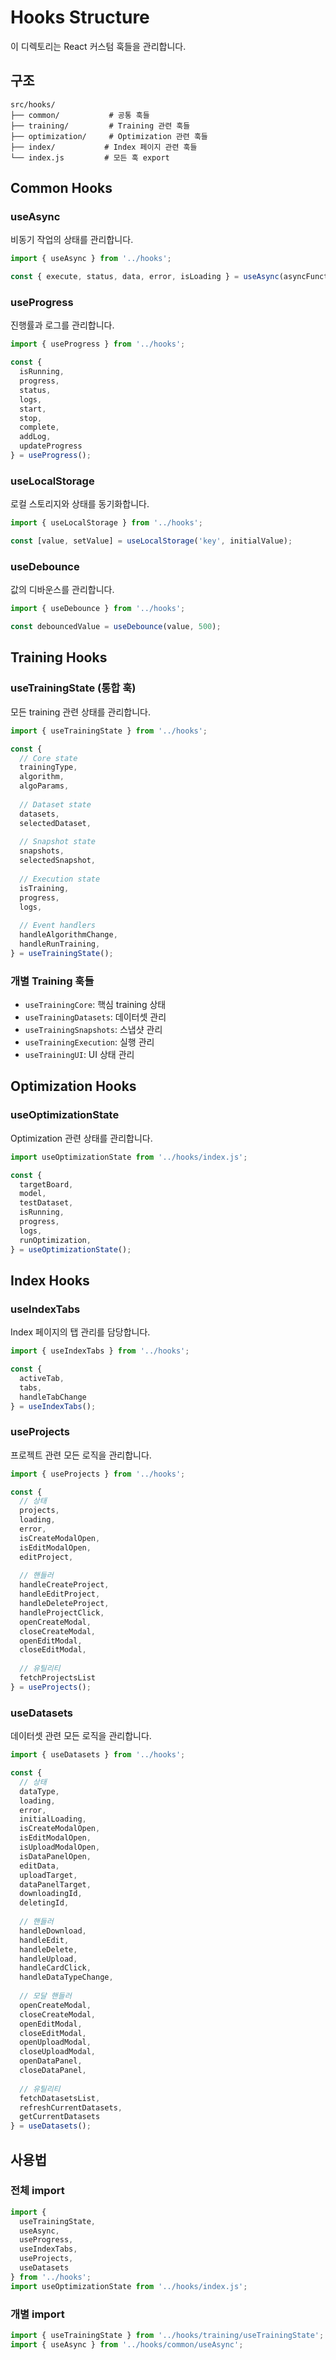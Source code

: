 # Hooks Structure

이 디렉토리는 React 커스텀 훅들을 관리합니다.

## 구조

```
src/hooks/
├── common/           # 공통 훅들
├── training/         # Training 관련 훅들
├── optimization/     # Optimization 관련 훅들
├── index/           # Index 페이지 관련 훅들
└── index.js         # 모든 훅 export
```

## Common Hooks

### useAsync
비동기 작업의 상태를 관리합니다.

```javascript
import { useAsync } from '../hooks';

const { execute, status, data, error, isLoading } = useAsync(asyncFunction);
```

### useProgress
진행률과 로그를 관리합니다.

```javascript
import { useProgress } from '../hooks';

const { 
  isRunning, 
  progress, 
  status, 
  logs, 
  start, 
  stop, 
  complete, 
  addLog, 
  updateProgress 
} = useProgress();
```

### useLocalStorage
로컬 스토리지와 상태를 동기화합니다.

```javascript
import { useLocalStorage } from '../hooks';

const [value, setValue] = useLocalStorage('key', initialValue);
```

### useDebounce
값의 디바운스를 관리합니다.

```javascript
import { useDebounce } from '../hooks';

const debouncedValue = useDebounce(value, 500);
```

## Training Hooks

### useTrainingState (통합 훅)
모든 training 관련 상태를 관리합니다.

```javascript
import { useTrainingState } from '../hooks';

const {
  // Core state
  trainingType,
  algorithm,
  algoParams,
  
  // Dataset state
  datasets,
  selectedDataset,
  
  // Snapshot state
  snapshots,
  selectedSnapshot,
  
  // Execution state
  isTraining,
  progress,
  logs,
  
  // Event handlers
  handleAlgorithmChange,
  handleRunTraining,
} = useTrainingState();
```

### 개별 Training 훅들
- `useTrainingCore`: 핵심 training 상태
- `useTrainingDatasets`: 데이터셋 관리
- `useTrainingSnapshots`: 스냅샷 관리
- `useTrainingExecution`: 실행 관리
- `useTrainingUI`: UI 상태 관리

## Optimization Hooks

### useOptimizationState
Optimization 관련 상태를 관리합니다.

```javascript
import useOptimizationState from '../hooks/index.js';

const {
  targetBoard,
  model,
  testDataset,
  isRunning,
  progress,
  logs,
  runOptimization,
} = useOptimizationState();
```

## Index Hooks

### useIndexTabs
Index 페이지의 탭 관리를 담당합니다.

```javascript
import { useIndexTabs } from '../hooks';

const {
  activeTab,
  tabs,
  handleTabChange
} = useIndexTabs();
```

### useProjects
프로젝트 관련 모든 로직을 관리합니다.

```javascript
import { useProjects } from '../hooks';

const {
  // 상태
  projects,
  loading,
  error,
  isCreateModalOpen,
  isEditModalOpen,
  editProject,
  
  // 핸들러
  handleCreateProject,
  handleEditProject,
  handleDeleteProject,
  handleProjectClick,
  openCreateModal,
  closeCreateModal,
  openEditModal,
  closeEditModal,
  
  // 유틸리티
  fetchProjectsList
} = useProjects();
```

### useDatasets
데이터셋 관련 모든 로직을 관리합니다.

```javascript
import { useDatasets } from '../hooks';

const {
  // 상태
  dataType,
  loading,
  error,
  initialLoading,
  isCreateModalOpen,
  isEditModalOpen,
  isUploadModalOpen,
  isDataPanelOpen,
  editData,
  uploadTarget,
  dataPanelTarget,
  downloadingId,
  deletingId,
  
  // 핸들러
  handleDownload,
  handleEdit,
  handleDelete,
  handleUpload,
  handleCardClick,
  handleDataTypeChange,
  
  // 모달 핸들러
  openCreateModal,
  closeCreateModal,
  openEditModal,
  closeEditModal,
  openUploadModal,
  closeUploadModal,
  openDataPanel,
  closeDataPanel,
  
  // 유틸리티
  fetchDatasetsList,
  refreshCurrentDatasets,
  getCurrentDatasets
} = useDatasets();
```

## 사용법

### 전체 import
```javascript
import { 
  useTrainingState, 
  useAsync,
  useProgress,
  useIndexTabs,
  useProjects,
  useDatasets
} from '../hooks';
import useOptimizationState from '../hooks/index.js';
```

### 개별 import
```javascript
import { useTrainingState } from '../hooks/training/useTrainingState';
import { useAsync } from '../hooks/common/useAsync';
```
